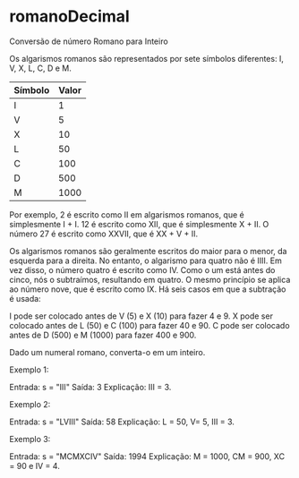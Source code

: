 # romanoDecimal

Conversão de número Romano para Inteiro

Os algarismos romanos são representados por sete símbolos diferentes: I, V, X, L, C, D e M.

| Símbolo | Valor |
|---------|-------|
| I       | 1     |
| V       | 5     |
| X       | 10    |
| L       | 50    |
| C       | 100   |
| D       | 500   |
| M       | 1000  |

Por exemplo, 2 é escrito como II em algarismos romanos, que é simplesmente I + I. 12 é escrito como XII, que é simplesmente X + II. O número 27 é escrito como XXVII, que é XX + V + II.

Os algarismos romanos são geralmente escritos do maior para o menor, da esquerda para a direita. No entanto, o algarismo para quatro não é IIII. Em vez disso, o número quatro é escrito como IV. Como o um está antes do cinco, nós o subtraímos, resultando em quatro. O mesmo princípio se aplica ao número nove, que é escrito como IX. Há seis casos em que a subtração é usada:

I pode ser colocado antes de V (5) e X (10) para fazer 4 e 9.
X pode ser colocado antes de L (50) e C (100) para fazer 40 e 90.
C pode ser colocado antes de D (500) e M (1000) para fazer 400 e 900.

Dado um numeral romano, converta-o em um inteiro.

Exemplo 1:

Entrada: s = "III"
Saída: 3
Explicação: III = 3.

Exemplo 2:

Entrada: s = "LVIII"
Saída: 58
Explicação: L = 50, V= 5, III = 3.

Exemplo 3:

Entrada: s = "MCMXCIV"
Saída: 1994
Explicação: M = 1000, CM = 900, XC = 90 e IV = 4.
